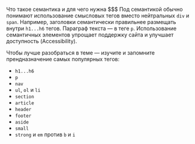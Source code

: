 Что такое семантика и для чего нужна
$$$
Под семантикой обычно понимают использование смысловых тегов вместо нейтральных `div` и `span`.
Например, заголовки семантически правильнее размещать внутри `h1...h6` тегов. Параграф текста — в теге `p`.
Использование семантичных элементов упрощает поддержку сайта и улучшает доступность (Accessibility).

Чтобы лучше разобраться в теме — изучите и запомните прендназначение самых популярных тегов:

- `h1...h6`
- `p`
- `nav`
- `ul`, `ol` и `li`
- `section`
- `article`
- `header`
- `footer`
- `aside`
- `small`
- `strong` и `em` против `b` и `i`